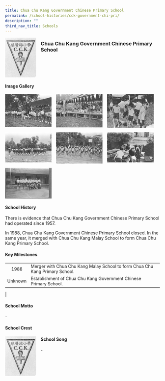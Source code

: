 ```yaml
---
title: Chua Chu Kang Government Chinese Primary School
permalink: /school-histories/cck-government-chi-pri/
description: ""
third_nav_title: Schools
---
```

<img src="/images/cckgovtchipri1.png" style="width:20%;margin-right:15px;" align = "left">

### **Chua Chu Kang Government Chinese Primary School**

<br clear="left">

#### **Image Gallery**

<p><a href="https://d1yxymztqoj7qn.amplifyapp.com/images/cckgovtchipri2.jpg">  
<img src="/images/cckgovtchipri2.jpg" style="width:30%;margin-right:15px;" align = "left">
</a></p>

<p><a href="https://d1yxymztqoj7qn.amplifyapp.com/images/cckgovtchipri3.jpg">  
<img src="/images/cckgovtchipri3.jpg" style="width:30%;margin-right:15px;" align = "left">
</a></p>

<p><a href="https://d1yxymztqoj7qn.amplifyapp.com/images/cckgovtchipri4.jpg">  
<img src="/images/cckgovtchipri4.jpg" style="width:30%;margin-right:15px;" align = "left">
</a></p>

<br clear="left">

<p><a href="https://d1yxymztqoj7qn.amplifyapp.com/images/cckgovtchipri5.jpg">  
<img src="/images/cckgovtchipri5.jpg" style="width:30%;margin-right:15px;" align = "left">
</a></p>

<p><a href="https://d1yxymztqoj7qn.amplifyapp.com/images/cckgovtchipri6.jpg">  
<img src="/images/cckgovtchipri6.jpg" style="width:30%;margin-right:15px;" align = "left">
</a></p>

<p><a href="https://d1yxymztqoj7qn.amplifyapp.com/images/cckgovtchipri7.jpg">  
<img src="/images/cckgovtchipri7.jpg" style="width:30%;margin-right:15px;" align = "left">
</a></p>

<br clear="left">

<p><a href="https://d1yxymztqoj7qn.amplifyapp.com/images/cckgovtchipri8.jpg">  
<img src="/images/cckgovtchipri8.jpg" style="width:30%;margin-right:15px;" align = "left">
</a></p>

<br clear="left">

#### **School History**
There is evidence that Chua Chu Kang Government Chinese Primary School had operated since 1957.   
  
In 1988, Chua Chu Kang Government Chinese Primary School closed. In the same year, it merged with Chua Chu Kang Malay School to form Chua Chu Kang Primary School.

#### **Key Milestones**

|  |  |
|:---:|---|
| 1988 | Merger with Chua Chu Kang Malay School to form Chua Chu Kang Primary School. |
| Unknown | Establishment of Chua Chu Kang Government Chinese Primary School. |
|

#### **School Motto**
\-

#### **School Crest**
<img src="/images/cckgovtchipri1.png" style="width:20%;margin-right:15px;" align = "left">

#### **School Song**
\-